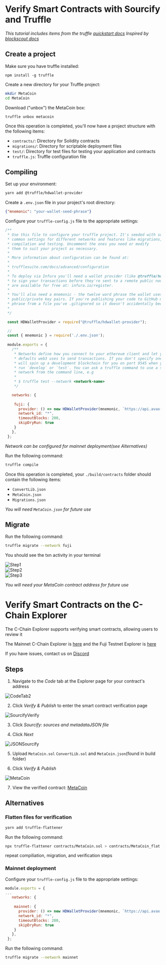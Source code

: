 # Verify Smart Contracts with Sourcify and Truffle

_This tutorial includes items from the truffle [quickstart docs](https://www.trufflesuite.com/docs/truffle/quickstart)_
_Inspired by [blockscout docs](https://docs.blockscout.com/for-users/smart-contract-interaction/verifying-a-smart-contract/contracts-verification-via-sourcify)_

## Create a project

Make sure you have truffle installed:
```
npm install -g truffle
```

Create a new directory for your Truffle project:

```zsh
mkdir MetaCoin
cd MetaCoin
```


Download ("unbox") the MetaCoin box:
```
truffle unbox metacoin
```


Once this operation is completed, you'll now have a project structure with the following items:

* ``contracts/``: Directory for Solidity contracts
* ``migrations/``: Directory for scriptable deployment files
* ``test/``: Directory for test files for testing your application and contracts
* ``truffle.js``: Truffle configuration file

## Compiling
Set up your environment:

```zsh
yarn add @truffle/hdwallet-provider
```


Create a ``.env.json`` file in your project's root directory:

```json
{"mnemonic": "your-wallet-seed-phrase"}
```

Configure your ``truffle-config.js`` file to the appropriate settings:


```js
/**
 * Use this file to configure your truffle project. It's seeded with some
 * common settings for different networks and features like migrations,
 * compilation and testing. Uncomment the ones you need or modify
 * them to suit your project as necessary.
 *
 * More information about configuration can be found at:
 *
 * trufflesuite.com/docs/advanced/configuration
 *
 * To deploy via Infura you'll need a wallet provider (like @truffle/hdwallet-provider)
 * to sign your transactions before they're sent to a remote public node. Infura accounts
 * are available for free at: infura.io/register.
 *
 * You'll also need a mnemonic - the twelve word phrase the wallet uses to generate
 * public/private key pairs. If you're publishing your code to GitHub make sure you load this
 * phrase from a file you've .gitignored so it doesn't accidentally become public.
 *
 */

 const HDWalletProvider = require("@truffle/hdwallet-provider");

 //
 const { mnemonic } = require('./.env.json');
 
 module.exports = {
   /**
    * Networks define how you connect to your ethereum client and let you set the
    * defaults web3 uses to send transactions. If you don't specify one truffle
    * will spin up a development blockchain for you on port 9545 when you
    * run `develop` or `test`. You can ask a truffle command to use a specific
    * network from the command line, e.g
    *
    * $ truffle test --network <network-name>
    */

   networks: {
 
    fuji: {
      provider: () => new HDWalletProvider(mnemonic, `https://api.avax-test.network/ext/bc/C/rpc`),
      network_id: "*",
      timeoutBlocks: 200,
      skipDryRun: true
    }
   },
 };
```
_Network can be configured for mainnet deployment(see Alternatives)_ 

Run the following command:

```zsh
truffle compile
```


Once this operation is completed, your ``./build/contracts`` folder should contain the following items:


* ``ConvertLib.json`` 
* ``MetaCoin.json``
* ``Migrations.json``

_You will need ``MetaCoin.json`` for future use_

## Migrate

Run the following command:
```zsh
truffle migrate --network fuji
```

You should see the txn activity in your terminal

![Step1](https://user-images.githubusercontent.com/73849597/128948790-654fc0dc-25d5-4713-9058-dfc4101a8366.png)
<br>
![Step2](https://user-images.githubusercontent.com/73849597/128949004-c63d366f-3c0e-42e0-92f5-cb86da62bcba.png)
<br>
![Step3](https://user-images.githubusercontent.com/73849597/128948793-3cb1beda-00c3-47e2-ab43-7b4712b1cf1d.png)


_You will need your MetaCoin contract address for future use_


# Verify Smart Contracts on the C-Chain Explorer

The C-Chain Explorer supports verifying smart contracts, allowing users to review it

The Mainnet C-Chain Explorer is [here](https://cchain.explorer.avax.network/) and the Fuji Testnet Explorer is [here](https://cchain.explorer.avax-test.network/)

If you have issues, contact us on [Discord](https://chat.avalabs.org)

## Steps
1. Navigate to the _Code_ tab at the Explorer page for your contract's address

![CodeTab2](https://user-images.githubusercontent.com/73849597/128950386-35d89fe5-c61f-41b0-badf-87a487bf422c.png)


2. Click _Verify & Publish_ to enter the smart contract verification page

![SourcifyVerify](https://user-images.githubusercontent.com/73849597/128950515-cc74c92f-6da3-485f-bb7f-a033eb59bd2e.png)


3. Click _Sourcify: sources and metadataJSON file_

4. Click _Next_

![JSONSourcify](https://user-images.githubusercontent.com/73849597/128950634-55bdd46e-885b-437e-84d2-534bd1801df0.png)

5. Upload ``MetaCoin.sol`` ``ConvertLib.sol`` and ``MetaCoin.json``(found in build folder)

6. Click _Verify & Publish_



![MetaCoin](https://user-images.githubusercontent.com/73849597/128950810-b1b5c280-267b-47ce-9922-edd36a157cd6.png)

7. View the verified contract: [MetaCoin](https://cchain.explorer.avax-test.network/address/0xf1201EA651Ed5F968920c8bC62Fd76ea4CBfd9C2/contracts)


## Alternatives

### Flatten files for verification
```zsh
yarn add truffle-flattener
```

Run the following command:

```zsh
npx truffle-flattener contracts/MetaCoin.sol > contracts/MetaCoin_flat.sol
```

repeat compiliation, migration, and verification steps 

### Mainnet deployment

Configure your ``truffle-config.js`` file to the appropriate settings:

```js
module.exports = {
...
   networks: {
 
    mainnet: {
      provider: () => new HDWalletProvider(mnemonic, `https://api.avax.network/ext/bc/C/rpc`),
      network_id: "*",
      timeoutBlocks: 200,
      skipDryRun: true
    }
   },
 };
```
Run the following command:
```zsh
truffle migrate --network mainnet
```


